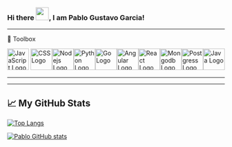 ### Hi there <img src="https://raw.githubusercontent.com/MartinHeinz/MartinHeinz/master/wave.gif" width="30px">, I am Pablo Gustavo Garcia!


---

🧰 Toolbox

<img src="https://cdn.worldvectorlogo.com/logos/logo-javascript.svg" alt="JavaScript Logo" width="50" height="50"/> <img src="https://cdn.worldvectorlogo.com/logos/css3.svg" alt="CSS Logo" width="50" height="50"/><img src="https://cdn.worldvectorlogo.com/logos/nodejs.svg" alt="Nodejs Logo" width="50" height="50"/><img src="https://cdn.worldvectorlogo.com/logos/python-5.svg" alt="Python Logo" width="50" height="50"/><img src="https://cdn.worldvectorlogo.com/logos/golang-gopher.svg" alt="Go Logo" width="50" height="50"/><img src="https://cdn.worldvectorlogo.com/logos/angular-icon-1.svg" alt="Angular Logo" width="50" height="50"/><img src="https://cdn.worldvectorlogo.com/logos/react-2.svg" alt="React Logo" width="50" height="50"/><img src="https://cdn.worldvectorlogo.com/logos/mongodb.svg" alt="Mongodb Logo" width="50" height="50"/><img src="https://cdn.worldvectorlogo.com/logos/postgresql.svg" alt="Postgress Logo" width="50" height="50"/><img src="https://cdn.worldvectorlogo.com/logos/java-4.svg" alt="Java Logo" width="50" height="50"/>

---

---

## &#x1f4c8; My GitHub Stats

[![Top Langs](https://github-readme-stats.vercel.app/api/top-langs/?username=pablogugarcia&hide=css&theme=tokyonight)](https://github.com/anuraghazra/github-readme-stats)

[![Pablo GitHub stats](https://github-readme-stats.vercel.app/api?username=pablogugarcia&theme=tokyonight)](https://github.com/anuraghazra/github-readme-stats)



<!--
**pablogugarcia/pablogugarcia** is a ✨ _special_ ✨ repository because its `README.md` (this file) appears on your GitHub profile.

